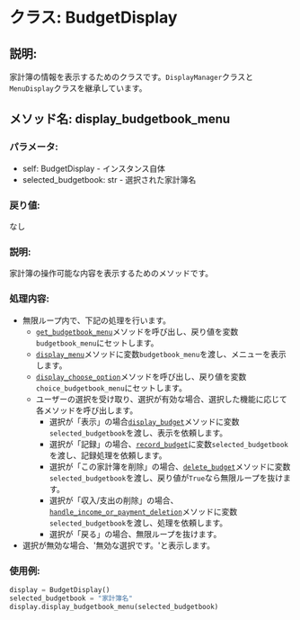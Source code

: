 # クラス: BudgetDisplay

## 説明:
家計簿の情報を表示するためのクラスです。`DisplayManager`クラスと`MenuDisplay`クラスを継承しています。

## メソッド名: display_budgetbook_menu

### パラメータ:
- self: BudgetDisplay - インスタンス自体
- selected_budgetbook: str - 選択された家計簿名

### 戻り値:
なし

### 説明:
家計簿の操作可能な内容を表示するためのメソッドです。

### 処理内容:
- 無限ループ内で、下記の処理を行います。
  - [`get_budgetbook_menu`](../../displaymanager.py/DisplayManagerクラス/get_budgetbook_menu.html)メソッドを呼び出し、戻り値を変数`budgetbook_menu`にセットします。
  - [`display_menu`](../../displaymanager.py/MenuDisplayクラス/display_menu.html)メソッドに変数`budgetbook_menu`を渡し、メニューを表示します。
  - [`display_choose_option`](./display_choose_option.html)メソッドを呼び出し、戻り値を変数`choice_budgetbook_menu`にセットします。
  - ユーザーの選択を受け取り、選択が有効な場合、選択した機能に応じて各メソッドを呼び出します。
    - 選択が「表示」の場合[`display_budget`](./display_budget.html)メソッドに変数`selected_budgetbook`を渡し、表示を依頼します。
    - 選択が「記録」の場合、[`record_budget`](../../../booklet/budgetbook.py/Budgetbookクラス/record_budget.html)に変数`selected_budgetbook`を渡し、記録処理を依頼します。
    - 選択が「この家計簿を削除」の場合、[`delete_budget`](../../../booklet/budgetbook.py/Budgetbookクラス/delete_budget.html)メソッドに変数`selected_budgetbook`を渡し、戻り値が`True`なら無限ループを抜けます。
    - 選択が「収入/支出の削除」の場合、[`handle_income_or_payment_deletion`](../../../booklet/budgetbook.py/Budgetbookクラス/handle_income_or_payment_deletion.html)メソッドに変数`selected_budgetbook`を渡し、処理を依頼します。
    - 選択が「戻る」の場合、無限ループを抜けます。
- 選択が無効な場合、'無効な選択です。'と表示します。

### 使用例:
```python
display = BudgetDisplay()
selected_budgetbook = "家計簿名"
display.display_budgetbook_menu(selected_budgetbook)
